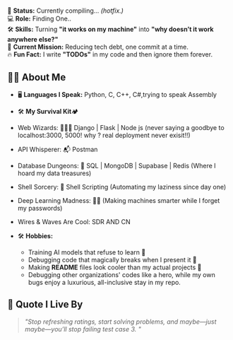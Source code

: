 # 

🚀 **Status:** Currently compiling... _(hotfix.)_  
💻 **Role:** Finding One..  
🛠 **Skills:** Turning **"it works on my machine"** into **"why doesn’t it work anywhere else?"**  
📌 **Current Mission:** Reducing tech debt, one commit at a time.  
🔥 **Fun Fact:** I write **"TODOs"** in my code and then ignore them forever.  

## 🧑‍💻 About Me
- 🖥 **Languages I Speak:** Python, C, C++, C#,trying to speak Assembly
- 🛠️ **My Survival Kit**🏕️
- Web Wizards: 🧙‍♂️✨ Django | Flask | Node js (never saying a goodbye to localhost:3000, 5000! why ? real deployment never exisit!!)
- API Whisperer: 📬 Postman 
- Database Dungeons: 🏰 SQL | MongoDB | Supabase | Redis (Where I hoard my data treasures)
- Shell Sorcery: 🐚 Shell Scripting (Automating my laziness since day one)
- Deep Learning Madness: 🧠🔬 (Making machines smarter while I forget my passwords)
- Wires & Waves Are Cool: SDR AND CN
  
- 🛠 **Hobbies:**  
  - Training AI models that refuse to learn 🤖  
  - Debugging code that magically breaks when I present it 🐛  
  - Making **README** files look cooler than my actual projects 📜
  - Debugging other organizations' codes like a hero, while my own bugs enjoy a luxurious, all-inclusive stay in my repo. 

## 📌 Quote I Live By
> *"Stop refreshing ratings, start solving problems, and maybe—just maybe—you’ll stop failing test case 3. "*  

